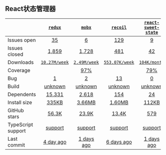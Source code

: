 ## React状态管理器
|   | [`redux`][b0] | [`mobx`][r0] | [`recoil`][n0] | [`react-sweet-state`][k0] |
|---|:---:|:---:|:----:|:----:|
| Issues open           | [35][IO1] | [6][IO2] | [129][IO3] | [9][IO4] |
| Issues closed         | [1,859][IC1] | [1,728][IC2] | [481][IC3] | [42][IC4] |
| Downloads             | [`10.27M/week`][DL1] | [`2.49M/week`][DL2] | [`553.07K/week`][DL3] | [`104K/month`][DL4] |
| Coverage             |  | [97%][cover2] |  | [79%][cover4] |
| Bug             | [1][bug1] | [2][bug2] | [13][bug3] | [0][bug4] |
| Build                 | [unknown][bd1] | [unknown][bd2] | [unknown][bd3] | [unknown][bd4] |
| Dependents            | [15,331][dep1] | [2,618][dep2] | [154][dep3] | [24][dep4] |
| Install size          | [335KB][IS1] | [3.66MB][IS2] | [1.60MB][IS3] | [112KB][IS4] |
| GitHub stars          | [56.3K][stars1] | [23.9K][stars2] | [13.4K][stars3] | [579][stars4] |
| TypeScript support    | [support][TS1] | [support][TS2] | [support][TS3] | [support][TS4] |
| Last commit           | [4 day ago][commits1] | [1 days ago][commits2] | [6 days ago][commits3] | [1 days ago][commits4] |

[b0]: https://github.com/reduxjs/redux
[r0]: https://github.com/mobxjs/mobx
[n0]: https://github.com/facebookexperimental/Recoil
[k0]: https://github.com/atlassian/react-sweet-state

[IO1]: https://github.com/reduxjs/redux/issues
[IO2]: https://github.com/mobxjs/mobx/issues
[IO3]: https://github.com/mobxjs/mobx/issues
[IO4]: https://github.com/atlassian/react-sweet-state/issues
[IC1]: https://github.com/reduxjs/redux/issues
[IC2]: https://github.com/mobxjs/mobx/issues
[IC3]: https://github.com/mobxjs/mobx/issues
[IC4]: https://github.com/atlassian/react-sweet-state/issues

[DL1]: https://www.npmjs.com/package/react
[DL2]: https://www.npmjs.com/package/vue
[DL3]: https://www.npmjs.com/package/angular
[DL4]: https://www.npmjs.com/package/umi

[cover2]: https://codecov.io/github/vuejs/vue
[cover4]: https://codecov.io/github/umijs/umi

[bug1]: https://github.com/reduxjs/redux/issues?q=is%3Aopen+is%3Aissue+label%3Abug
[bug2]: https://github.com/mobxjs/mobx/issues?q=is%3Aopen+is%3Aissue+label%3A%22%F0%9F%90%9B+bug%22
[bug3]: https://github.com/facebookexperimental/Recoil/issues?q=is%3Aopen+is%3Aissue+label%3Abug
[bug4]: https://github.com/atlassian/react-sweet-state/issues?q=is%3Aopen+is%3Aissue+label%3Abug

[bd1]: https://travis-ci.org/github/reduxjs/redux
[bd2]: https://travis-ci.org/github/mobxjs/mobx
[bd3]: https://travis-ci.org/github/facebookexperimental/Recoil
[bd4]: https://travis-ci.org/github/atlassian/react-sweet-state

[dep1]: https://www.npmjs.com/package/redux
[dep2]: https://www.npmjs.com/package/mobx
[dep3]: https://www.npmjs.com/package/recoil
[dep4]: https://www.npmjs.com/package/react-sweet-state

[IS1]: https://packagephobia.com/result?p=redux
[IS2]: https://packagephobia.com/result?p=mobx
[IS3]: https://packagephobia.com/result?p=recoil
[IS4]: https://packagephobia.com/result?p=react-sweet-state

[stars1]: https://github.com/reduxjs/redux/stargazers
[stars2]: https://github.com/mobxjs/mobx/stargazers
[stars3]: https://github.com/facebookexperimental/Recoil/stargazers
[stars4]: https://github.com/atlassian/react-sweet-state/stargazers

[TS1]: https://github.com/facebook/react/search?l=typescript
[TS2]: https://github.com/vuejs/vue/search?l=TypeScript
[TS3]: https://www.npmjs.com/package/@types/angular
[TS4]: https://github.com/umijs/umi/search?l=typescript

[commits1]: https://github.com/reduxjs/redux/commits
[commits2]: https://github.com/mobxjs/mobx/commits
[commits3]: https://github.com/facebookexperimental/Recoil/commits
[commits4]: https://github.com/atlassian/react-sweet-state/commits


